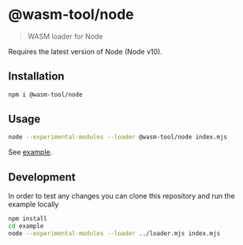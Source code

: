 # @wasm-tool/node

> WASM loader for Node

Requires the latest version of Node (Node v10).

## Installation

```sh
npm i @wasm-tool/node
```

## Usage

```sh
node --experimental-modules --loader @wasm-tool/node index.mjs
```

See [example](https://github.com/wasm-tool/node-loader/tree/master/example).

## Development

In order to test any changes you can clone this repository and run the example locally

```sh
npm install
cd example
node --experimental-modules --loader ../loader.mjs index.mjs
```
